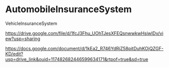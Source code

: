 # AutomobileInsuranceSystem
VehicleInsuranceSystem



https://drive.google.com/file/d/1fcJ3Fhu_UOhTJesXFEQsnwwkwHsiwIDv/view?usp=sharing


https://docs.google.com/document/d/1kEa2_R746YdRjZ58pitDuhKOjQZGF-KD/edit?usp=drive_link&ouid=117482682446599634171&rtpof=true&sd=true
